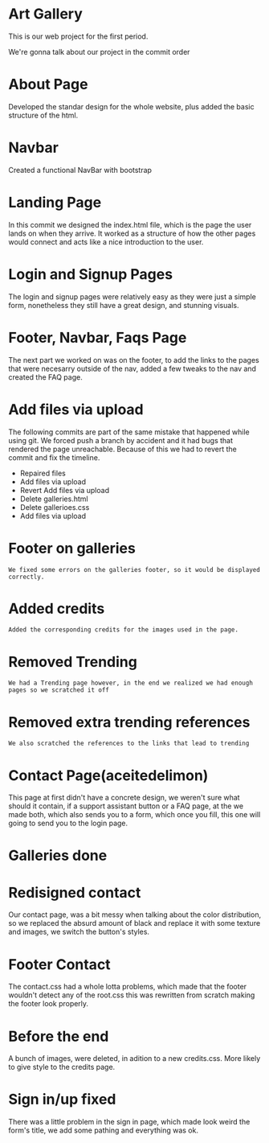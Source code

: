 # Art Gallery

  This is our web project for the first period.

  We're gonna talk about our project in the commit order

# About Page
  Developed the standar design for the whole website, plus added the basic structure
  of the html.
# Navbar
  Created a functional NavBar with bootstrap
# Landing Page
  In this commit we designed the index.html file, which is the page the user lands on when they arrive.
  It worked as a structure of how the other pages would connect and acts like a nice introduction to the
  user.

# Login and Signup Pages
  The login and signup pages were relatively easy as they were just a simple form, nonetheless they
  still have a great design, and stunning visuals.
    
# Footer, Navbar, Faqs Page 
  The next part we worked on was on the footer, to add the links to the pages that were necesarry outside of
  the nav, added a few tweaks to the nav and created the FAQ page.
    
# Add files via upload
  The following commits are part of the same mistake that happened while using git. We forced push a branch by
  accident and it had bugs that rendered the page unreachable. Because of this we had to revert the commit and 
  fix the timeline.

- Repaired files
- Add files via upload
- Revert Add files via upload
- Delete galleries.html
- Delete gallerioes.css
- Add files via upload

# Footer on galleries
    We fixed some errors on the galleries footer, so it would be displayed correctly.
# Added credits
    Added the corresponding credits for the images used in the page.
# Removed Trending
    We had a Trending page however, in the end we realized we had enough pages so we scratched it off
# Removed extra trending references
    We also scratched the references to the links that lead to trending
# Contact Page(aceitedelimon)
  This page at first didn't have a concrete design, we weren't sure what should it contain, 
  if a support assistant button or a FAQ page, at the we made both, which also sends you to
  a form, which once you fill, this one will going to send you to the login page.
# Galleries done
# Redisigned contact
  Our contact page, was a bit messy when talking about the color distribution, so we replaced 
  the absurd amount of black and replace it with some texture and images, we switch the button's styles.

# Footer Contact
  The contact.css had a whole lotta problems, which made that the footer wouldn't detect any of the root.css
  this was rewritten from scratch making the footer look properly.

# Before the end
  A bunch of images, were deleted, in adition to a new credits.css. More likely to give style to the credits page.
# Sign in/up fixed
There was a little problem in the sign in page, which made look weird the form's title, we add some pathing and everything was ok.